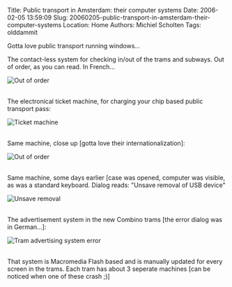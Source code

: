 Title: Public transport in Amsterdam: their computer systems
Date: 2006-02-05 13:59:09
Slug: 20060205-public-transport-in-amsterdam-their-computer-systems
Location: Home
Authors: Michiel Scholten
Tags: olddammit

<p>Gotta love public transport running windows...</p>

<p>The contact-less system for checking in/out of the trams and subways. Out of order, as you can read. In French...</p>
<div class="content-image"><div><img src="/~mbscholt/images/content/pt_weird_stuff/out_of_order.jpg" alt="Out of order" title="Out of order" /></div></div>
<br style="clear: both;" />

<p>The electronical ticket machine, for charging your chip based public transport pass:</p>
<div class="content-image"><div><img src="/~mbscholt/images/content/pt_weird_stuff/ticket_machine.jpg" alt="Ticket machine" title="Ticket machine" /></div></div>
<br style="clear: both;" />

<p>Same machine, close up [gotta love their internationalization]:</p>
<div class="content-image"><div><img src="/~mbscholt/images/content/pt_weird_stuff/ticket_machine_out_of_order.jpg" alt="Out of order" title="Out of order" /></div></div>
<br style="clear: both;" />

<p>Same machine, some days earlier [case was opened, computer was visible, as was a standard keyboard. Dialog reads: "Unsave removal of USB device"</p>
<div class="content-image"><div><img src="/~mbscholt/images/content/pt_weird_stuff/unsave_removal.jpg" alt="Unsave removal" title="Unsave removal" /></div></div>
<br style="clear: both;" />

<p>The advertisement system in the new Combino trams [the error dialog was in German...]:</p>
<div class="content-image"><div><img src="/~mbscholt/images/content/pt_weird_stuff/tram_advertising_error.jpg" alt="Tram advertising system error" title="Tram advertising system error" /></div></div>
<br style="clear: both;" />
<p>That system is Macromedia Flash based and is manually updated for every screen in the trams. Each tram has about 3 seperate machines [can be noticed when one of these crash ;)]</p>